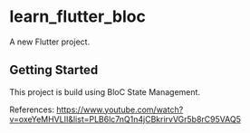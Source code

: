 # learn_flutter_bloc

A new Flutter project.

## Getting Started

This project is build using BloC State Management.

References: https://www.youtube.com/watch?v=oxeYeMHVLII&list=PLB6lc7nQ1n4jCBkrirvVGr5b8rC95VAQ5
